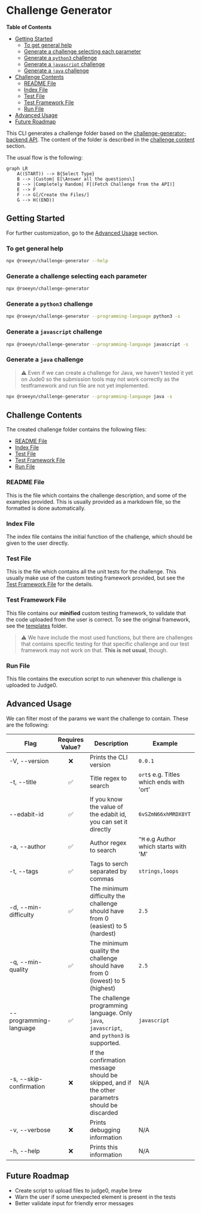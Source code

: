 # Challenge Generator

<!-- START doctoc generated TOC please keep comment here to allow auto update -->
<!-- DON'T EDIT THIS SECTION, INSTEAD RE-RUN doctoc TO UPDATE -->
**Table of Contents**

- [Getting Started](#getting-started)
  - [To get general help](#to-get-general-help)
  - [Generate a challenge selecting each parameter](#generate-a-challenge-selecting-each-parameter)
  - [Generate a `python3` challenge](#generate-a-python3-challenge)
  - [Generate a `javascript` challenge](#generate-a-javascript-challenge)
  - [Generate a `java` challenge](#generate-a-java-challenge)
- [Challenge Contents](#challenge-contents)
  - [README File](#readme-file)
  - [Index File](#index-file)
  - [Test File](#test-file)
  - [Test Framework File](#test-framework-file)
  - [Run File](#run-file)
- [Advanced Usage](#advanced-usage)
- [Future Roadmap](#future-roadmap)

<!-- END doctoc generated TOC please keep comment here to allow auto update -->

This CLI generates a challenge folder based on the [challenge-generator-backend API](https://github.com/roeeyn/challenge-generator-backend). The content of the folder is described in the [challenge content](#challenge-contents) section.

The usual flow is the following:

```mermaid
graph LR
    A((START)) --> B{Select Type}
    B --> |Custom| E[\Answer all the questions\]
    B --> |Completely Random| F[(Fetch Challenge from the API)]
    E --> F
    F --> G[/Create the Files/]
    G --> H((END))
```

## Getting Started

For further customization, go to the [Advanced Usage](#advanced-usage) section.

### To get general help

```bash
npx @roeeyn/challenge-generator --help
```

### Generate a challenge selecting each parameter

```bash
npx @roeeyn/challenge-generator
```

### Generate a `python3` challenge

```bash
npx @roeeyn/challenge-generator --programming-language python3 -s
```

### Generate a `javascript` challenge

```bash
npx @roeeyn/challenge-generator --programming-language javascript -s
```

### Generate a `java` challenge

> :warning: Even if we can create a challenge for Java, we haven't tested it yet on Jude0 so the submission tools may not work correctly as the testframework and run file are not yet implemented.

```bash
npx @roeeyn/challenge-generator --programming-language java -s
```

## Challenge Contents

The created challenge folder contains the following files:

- [README File](#readme-file)
- [Index File](#index-file)
- [Test File](#test-file)
- [Test Framework File](#test-framework-file)
- [Run File](#run-file)

### README File

This is the file which contains the challenge description, and some of the examples provided. This is usually provided as a markdown file, so the formatted is done automatically.

### Index File

The index file contains the initial function of the challenge, which should be given to the user directly.

### Test File

This is the file which contains all the unit tests for the challenge. This usually make use of the custom testing framework provided, but see the [Test Framework File](#test-framework-file) for the details.

### Test Framework File

This file contains our **minified** custom testing framework, to validate that the code uploaded from the user is correct. To see the original framework, see the [templates](src/templates/) folder.

> :warning: We have include the most used functions, but there are challenges that contains specific testing for that specific challenge and our test framework may not work on that. **This is not usual**, though.

### Run File

This file contains the execution script to run whenever this challenge is uploaded to Judge0.

## Advanced Usage

We can filter most of the params we want the challenge to contain. These are the following:

| Flag                    | Requires Value? | Description                                                                                   | Example                                  |
| ----------------------- | :-------------: | --------------------------------------------------------------------------------------------- | ---------------------------------------- |
| -V, --version           |       ❌        | Prints the CLI version                                                                        | `0.0.1`                                  |
| -t, --title             |       ✅        | Title regex to search                                                                         | `ort$` e.g. Titles which ends with 'ort' |
| --edabit-id             |       ✅        | If you know the value of the edabit id, you can set it directly                               | `6vSZmN66xhMRDX8YT`                      |
| -a, --author            |       ✅        | Author regex to search                                                                        | `^M` e.g Author which starts with 'M'    |
| -t, --tags              |       ✅        | Tags to serch separated by commas                                                             | `strings,loops`                          |
| -d, --min-difficulty    |       ✅        | The minimum difficulty the challenge should have from 0 (easiest) to 5 (hardest)              | `2.5`                                    |
| -q, --min-quality       |       ✅        | The minimum quality the challenge should have from 0 (lowest) to 5 (highest)                  | `2.5`                                    |
| --programming-language  |       ✅        | The challenge programming language. Only `java`, `javascript`, and `python3` is supported.    | `javascript`                             |
| -s, --skip-confirmation |       ❌        | If the confirmation message should be skipped, and if the other parametrs should be discarded | N/A                                      |
| -v, --verbose           |       ❌        | Prints debugging information                                                                  | N/A                                      |
| -h, --help              |       ❌        | Prints this information                                                                       | N/A                                      |

## Future Roadmap

- Create script to upload files to judge0, maybe brew
- Warn the user if some unexpected element is present in the tests
- Better validate input for friendly error messages
